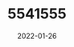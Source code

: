 ---
title: 5541555
date: 2022-01-26
draft: false
name: 甘城なつき
img_url: https://i.pixiv.re/img-original/img/2020/03/15/00/00/05/80120998_p0.png
original_fn: DSCF0454.jpg
tags:
- 甘城なつき

---